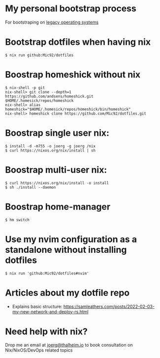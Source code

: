 # My personal bootstrap process

For bootstraping on [legacy operating systems](https://github.com/Mic92/dotfiles/wiki#bootstrap-for-legacy-operating-systems)

# Bootstrap dotfiles when having nix

```console
$ nix run github:Mic92/dotfiles
```

# Boostrap homeshick without nix

```console
$ nix-shell -p git
nix-shell> git clone --depth=1 https://github.com/andsens/homeshick.git $HOME/.homesick/repos/homeshick
nix-shell> alias homeshick="$HOME/.homesick/repos/homeshick/bin/homeshick"
nix-shell> homeshick clone https://github.com/Mic92/dotfiles.git
```

# Boostrap single user nix:

```console
$ install -d -m755 -o joerg -g joerg /nix
$ curl https://nixos.org/nix/install | sh
```

# Boostrap multi-user nix:

```console
$ curl https://nixos.org/nix/install -o install
$ sh ./install --daemon
```

# Boostrap home-manager

```console
$ hm switch
```

# Use my nvim configuration as a standalone without installing dotfiles

```console
$ nix run 'github:Mic92/dotfiles#nvim'
```

# Articles about my dotfile repo

- Explains basic structure: https://samleathers.com/posts/2022-02-03-my-new-network-and-deploy-rs.html

# Need help with nix?

Drop me an email at joerg@thalheim.io to book consultation on Nix/NixOS/DevOps related topics
